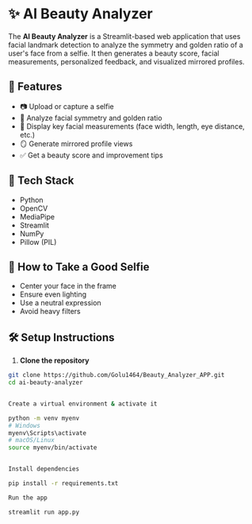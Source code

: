 # ✨ AI Beauty Analyzer

The **AI Beauty Analyzer** is a Streamlit-based web application that uses facial landmark detection to analyze the symmetry and golden ratio of a user's face from a selfie. It then generates a beauty score, facial measurements, personalized feedback, and visualized mirrored profiles.

## 🚀 Features

- 📷 Upload or capture a selfie
- 🧠 Analyze facial symmetry and golden ratio
- 📏 Display key facial measurements (face width, length, eye distance, etc.)
- 🪞 Generate mirrored profile views
- ✅ Get a beauty score and improvement tips

## 🧰 Tech Stack

- Python
- OpenCV
- MediaPipe
- Streamlit
- NumPy
- Pillow (PIL)

## 📸 How to Take a Good Selfie

- Center your face in the frame
- Ensure even lighting
- Use a neutral expression
- Avoid heavy filters

## 🛠️ Setup Instructions

1. **Clone the repository**  
```bash
git clone https://github.com/Golu1464/Beauty_Analyzer_APP.git
cd ai-beauty-analyzer


Create a virtual environment & activate it

python -m venv myenv
# Windows
myenv\Scripts\activate
# macOS/Linux
source myenv/bin/activate


Install dependencies

pip install -r requirements.txt

Run the app

streamlit run app.py
